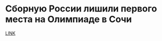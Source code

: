 # Сборную России лишили первого места на Олимпиаде в Сочи



[LINK](https://varlamov.ru/2668958.html)